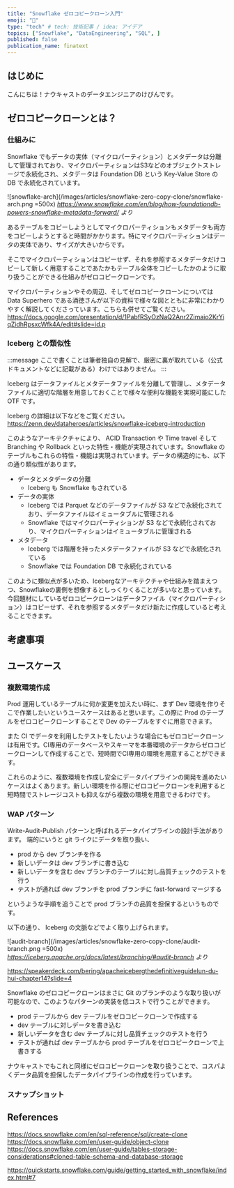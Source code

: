 ```yaml
---
title: "Snowflake ゼロコピークローン入門"
emoji: "🐏"
type: "tech" # tech: 技術記事 / idea: アイデア
topics: ["Snowflake", "DataEngineering", "SQL", ]
published: false
publication_name: finatext
---
```



## はじめに

こんにちは！ナウキャストのデータエンジニアのけびんです。


## ゼロコピークローンとは？


### 仕組みに

Snowflake でもデータの実体（マイクロパーティション）とメタデータは分離して管理されており、マイクロパーティションはS3などのオブジェクトストレージで永続化され、メタデータは Foundation DB という Key-Value Store の DB で永続化されています。

![snowflake-arch](/images/articles/snowflake-zero-copy-clone/snowflake-arch.png =500x)
*https://www.snowflake.com/en/blog/how-foundationdb-powers-snowflake-metadata-forward/ より*

あるテーブルをコピーしようとしてマイクロパーティションもメタデータも両方をコピーしようとすると時間がかかります。特にマイクロパーティションはデータの実体であり、サイズが大きいからです。

そこでマイクロパーティションはコピーせず、それを参照するメタデータだけコピーして新しく用意することであたかもテーブル全体をコピーしたかのように取り扱うことができる仕組みがゼロコピークローンです。


マイクロパーティションやその周辺、そしてゼロコピークローンについては Data Superhero である酒徳さんが以下の資料で様々な図とともに非常にわかりやすく解説してくださっています。こちらも併せてご覧ください。
https://docs.google.com/presentation/d/1PabfRSyOzNaQ2Anr2Zimaio2KrYiqZidhRpsxcWfk4A/edit#slide=id.p

### Iceberg との類似性

:::message
ここで書くことは筆者独自の見解で、厳密に裏が取れている（公式ドキュメントなどに記載がある）わけではありません。
:::

Iceberg はデータファイルとメタデータファイルを分離して管理し、メタデータファイルに適切な階層を用意しておくことで様々な便利な機能を実現可能にした OTF です。


Iceberg の詳細は以下などをご覧ください。
https://zenn.dev/dataheroes/articles/snowflake-iceberg-introduction

このようなアーキテクチャにより、 ACID Transaction や Time travel そして Branching や Rollback といった特性・機能が実現されています。Snowflake のテーブルもこれらの特性・機能は実現されています。データの構造的にも、以下の通り類似性があります。

* データとメタデータの分離
  * Iceberg も Snowflake もされている
* データの実体
  * Iceberg では Parquet などのデータファイルが S3 などで永続化されており、データファイルはイミュータブルに管理される
  * Snowflake ではマイクロパーティションが S3 などで永続化されており、マイクロパーティションはイミュータブルに管理される
* メタデータ
  * Iceberg では階層を持ったメタデータファイルが S3 などで永続化されている
  * Snowflake では Foundation DB で永続化されている


このように類似点が多いため、Icebergなアーキテクチャや仕組みを踏まえつつ、Snowflakeの裏側を想像するとしっくりくることが多いなと思っています。今回題材にしているゼロコピークローンはデータファイル（マイクロパーティション）はコピーせず、それを参照するメタデータだけ新たに作成していると考えることできます。




## 考慮事項



## ユースケース


### 複数環境作成

Prod 運用しているテーブルに何か変更を加えたい時に、まず Dev 環境を作りそこで作業したいというユースケースはあると思います。この際に Prod のテーブルをゼロコピークローンすることで Dev のテーブルをすぐに用意できます。

また CI でデータを利用したテストをしたいような場合にもゼロコピークローンは有用です。CI専用のデータベースやスキーマを本番環境のデータからゼロコピークローンして作成することで、短時間でCI専用の環境を用意することができます。

これらのように、複数環境を作成し安全にデータパイプラインの開発を進めたいケースはよくあります。新しい環境を作る際にゼロコピークローンを利用すると短時間でストレージコストも抑えながら複数の環境を用意できるわけです。


### WAP パターン

Write-Audit-Publish パターンと呼ばれるデータパイプラインの設計手法があります。
端的にいうと git ライクにデータを取り扱い、

* prod から dev ブランチを作る
* 新しいデータは dev ブランチに書き込む
* 新しいデータを含む dev ブランチのテーブルに対し品質チェックのテストを行う
* テストが通れば dev ブランチを prod ブランチに fast-forward マージする

というような手順を追うことで prod ブランチの品質を担保するというものです。

以下の通り、 Iceberg の文脈などでよく取り上げられます。

![audit-branch](/images/articles/snowflake-zero-copy-clone/audit-branch.png =500x)
*https://iceberg.apache.org/docs/latest/branching/#audit-branch より*

https://speakerdeck.com/bering/apacheicebergthedefinitiveguidelun-du-hui-chapter14?slide=4


Snowflake のゼロコピークローンはまさに Git のブランチのような取り扱いが可能なので、このようなパターンの実装を低コストで行うことができます。

* prod テーブルから dev テーブルをゼロコピークローンで作成する
* dev テーブルに対しデータを書き込む
* 新しいデータを含む dev テーブルに対し品質チェックのテストを行う
* テストが通れば dev テーブルから prod テーブルをゼロコピークローンで上書きする

ナウキャストでもこれと同様にゼロコピークローンを取り扱うことで、コスパよくデータ品質を担保したデータパイプラインの作成を行っています。


### スナップショット






## References


https://docs.snowflake.com/en/sql-reference/sql/create-clone
https://docs.snowflake.com/en/user-guide/object-clone
https://docs.snowflake.com/en/user-guide/tables-storage-considerations#cloned-table-schema-and-database-storage

https://quickstarts.snowflake.com/guide/getting_started_with_snowflake/index.html#7
